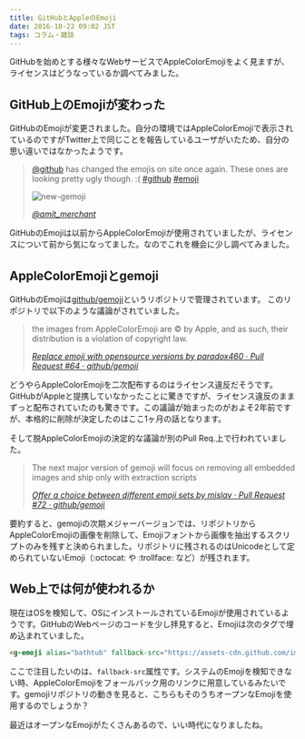 ```yaml
---
title: GitHubとAppleのEmoji
date: 2016-10-22 09:02 JST
tags: コラム・雑談
---
```


GitHubを始めとする様々なWebサービスでAppleColorEmojiをよく見ますが、ライセンスはどうなっているか調べてみました。

GitHub上のEmojiが変わった
-------------------------

GitHubのEmojiが変更されました。自分の環境ではAppleColorEmojiで表示されているのですがTwitter上で同じことを報告しているユーザがいたため、自分の思い違いではなかったようです。

> [@github](https://twitter.com/github) has changed the emojis on site once again. These ones are looking pretty ugly though. :( [#github](https://twitter.com/hashtag/github?src=hash) [#emoji](https://twitter.com/hashtag/emoji?src=hash)
>
> ![new-gemoji](/2016/10/22/gemoji-and-apple-color-emoji/CuJ4poxVYAQnoab.jpg)
>
> <cite>[@amit\_merchant](https://twitter.com/amit_merchant/status/784322193853259776)</cite>

GitHubのEmojiは以前からAppleColorEmojiが使用されていましたが、ライセンスについて前から気になってました。なのでこれを機会に少し調べてみました。

AppleColorEmojiとgemoji
-----------------------

GitHubのEmojiは[github/gemoji](https://github.com/github/gemoji)というリポジトリで管理されています。
このリポジトリで以下のような議論がされていました。

> the images from AppleColorEmoji are :copyright: by Apple, and as such, their
> distribution is a violation of copyright law.
>
> <cite>[Replace emoji with opensource versions by paradox460 · Pull Request #64 · github/gemoji](https://github.com/github/gemoji/pull/64)</cite>

どうやらAppleColorEmojiを二次配布するのはライセンス違反だそうです。GitHubがAppleと提携していなかったことに驚きですが、ライセンス違反のままずっと配布されていたのも驚きです。この議論が始まったのがおよそ2年前ですが、本格的に削除が決定したのはここ1ヶ月の話となります。

そして脱AppleColorEmojiの決定的な議論が別のPull Req.上で行われていました。

> The next major version of gemoji will focus on removing all embedded images
> and ship only with extraction scripts
>
> <cite>[Offer a choice between different emoji sets by mislav · Pull Request #72 · github/gemoji](https://github.com/github/gemoji/pull/72)</cite>

要約すると、gemojiの次期メジャーバージョンでは、リポジトリからAppleColorEmojiの画像を削除して、Emojiフォントから画像を抽出するスクリプトのみを残すと決められました。リポジトリに残されるのはUnicodeとして定められていないEmoji（:octocat: や :trollface: など）が残されます。

Web上では何が使われるか
-----------------------

現在はOSを検知して、OSにインストールされているEmojiが使用されているようです。GitHubのWebページのコードを少し拝見すると、Emojiは次のタグで埋め込まれていました。

```html
<g-emoji alias="bathtub" fallback-src="https://assets-cdn.github.com/images/icons/emoji/unicode/1f6c1.png" ios-version="6.0">
```

ここで注目したいのは、`fallback-src`属性です。システムのEmojiを検知できない時、AppleColorEmojiをフォールバック用のリンクに用意しているみたいです。gemojiリポジトリの動きを見ると、こちらもそのうちオープンなEmojiを使用するのでしょうか？

最近はオープンなEmojiがたくさんあるので、いい時代になりましたね。
